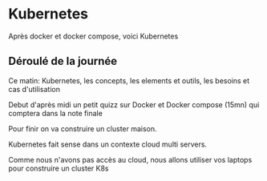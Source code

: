 # Kubernetes

Après docker et docker compose, voici Kubernetes

## Déroulé de la journée

Ce matin: Kubernetes, les concepts, les elements et outils, les besoins et cas d'utilisation

Debut d'après midi un petit quizz sur Docker et Docker compose (15mn) qui comptera dans la note finale

Pour finir on va construire un cluster maison.

Kubernetes fait sense dans un contexte cloud multi servers.

Comme nous n'avons pas accès au cloud, nous allons utiliser vos laptops pour construire un cluster K8s



